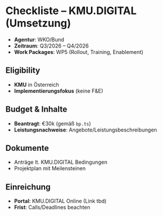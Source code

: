 # Checkliste – KMU.DIGITAL (Umsetzung)

- __Agentur__: WKO/Bund
- __Zeitraum__: Q3/2026 – Q4/2026
- __Work Packages__: WP5 (Rollout, Training, Enablement)

## Eligibility
- __KMU__ in Österreich
- __Implementierungsfokus__ (keine F&E)

## Budget & Inhalte
- __Beantragt__: €30k (gemäß `bp.ts`)
- __Leistungsnachweise__: Angebote/Leistungsbeschreibungen

## Dokumente
- Anträge lt. KMU.DIGITAL Bedingungen
- Projektplan mit Meilensteinen

## Einreichung
- __Portal__: KMU.DIGITAL Online (Link tbd)
- __Frist__: Calls/Deadlines beachten
